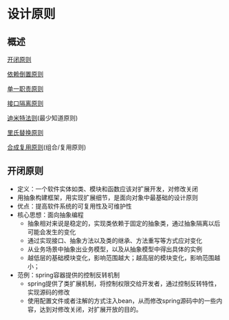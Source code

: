 # 设计原则

## 概述

<a href="#open-closed">开闭原则</a>

<a href="#dependency-inversion">依赖倒置原则</a>

<a href="#single-responsibility">单一职责原则</a>

<a href="#interface-segregation">接口隔离原则</a>

<a href="law-of-demeter">迪米特法则</a>(最少知道原则)

<a href="#liskov-substitution">里氏替换原则</a>

<a href="">合成复用原则</a>(组合/复用原则)



## <a name="open-closed">开闭原则</a>

* 定义：一个软件实体如类、模块和函数应该对扩展开发，对修改关闭
* 用抽象构建框架，用实现扩展细节，是面向对象中最基础的设计原则
* 优点：提高软件系统的可复用性及可维护性
* 核心思想：面向抽象编程
  * 抽象相对来说是稳定的，实现类依赖于固定的抽象类，通过抽象隔离以后可能会发生的变化
  * 通过实现接口、抽象方法以及类的继承、方法重写等方式应对变化
  * 从业务场景中抽象出业务模型，以及从抽象模型中得出具体的实例
  * 越低层的基础模块变化，影响范围越大；越高层的模块变化，影响范围越小；
* 范例：spring容器提供的控制反转机制
  * spring提供了类扩展机制，将控制权限交给开发者，通过控制反转特性，实现源码的修改
  * 使用配置文件或者注解的方式注入bean，从而修改spring源码中的一些内容，达到对修改关闭，对扩展开放的目的。





































